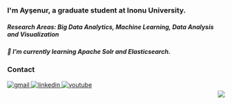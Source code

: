 ### I'm Ayşenur, a graduate student at Inonu University.   
  

##### Research Areas: Big Data Analytics, Machine Learning, Data Analysis and Visualization  
  

##### 📌 I’m currently learning Apache Solr and Elasticsearch.  


### Contact  
<a href="mailto:anurdenizz@gmail.com" target="_blank">
<img src=https://img.shields.io/badge/gmail-%23EE4831.svg?&style=for-the-badge&logo=gmail&logoColor=white alt=gmail style="margin-bottom: 5px;" />
</a>  
<a href="https://linkedin.com/in/https://www.linkedin.com/in/aysenur-deniz/" target="_blank">
<img src=https://img.shields.io/badge/linkedin-%231E77B5.svg?&style=for-the-badge&logo=linkedin&logoColor=white alt=linkedin style="margin-bottom: 5px;" />
</a>
<a href="https://www.youtube.com/user/https://www.youtube.com/c/Ay%C5%9FenurDeniz" target="_blank">
<img src=https://img.shields.io/badge/youtube-%23EE4831.svg?&style=for-the-badge&logo=youtube&logoColor=white alt=youtube style="margin-bottom: 5px;" />
</a>  

  

<div align="right">
<img src="https://komarev.com/ghpvc/?username=aysenurdeniz&&style=flat-square" align="right" />
</div>  

